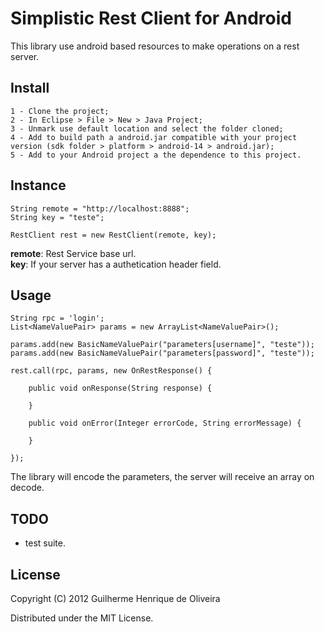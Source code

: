 # Simplistic Rest Client for Android

This library use android based resources to make operations on a rest server.

## Install

	1 - Clone the project;
	2 - In Eclipse > File > New > Java Project;
	3 - Unmark use default location and select the folder cloned;
	4 - Add to build path a android.jar compatible with your project version (sdk folder > platform > android-14 > android.jar);
	5 - Add to your Android project a the dependence to this project. 

## Instance
	
	String remote = "http://localhost:8888";
	String key = "teste";

	RestClient rest = new RestClient(remote, key);

**remote**: Rest Service base url.<br>
**key**: If your server has a authetication header field.<br>

## Usage

	String rpc = 'login';
	List<NameValuePair> params = new ArrayList<NameValuePair>();
	
	params.add(new BasicNameValuePair("parameters[username]", "teste"));
	params.add(new BasicNameValuePair("parameters[password]", "teste"));
	
	rest.call(rpc, params, new OnRestResponse() {
			
		public void onResponse(String response) {
			
		}
	
		public void onError(Integer errorCode, String errorMessage) {
			
		}

	});

The library will encode the parameters, the server will receive an array on decode.

## TODO

* test suite.

## License

Copyright (C) 2012 Guilherme Henrique de Oliveira

Distributed under the MIT License.